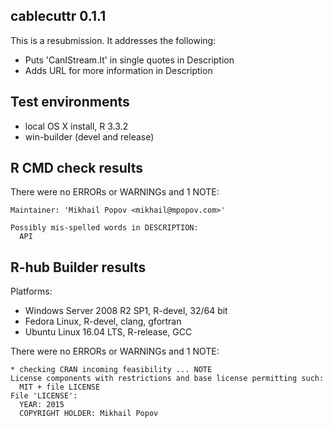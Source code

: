 cablecuttr 0.1.1
----------------

This is a resubmission. It addresses the following:
- Puts 'CanIStream.It' in single quotes in Description
- Adds URL for more information in Description

## Test environments
* local OS X install, R 3.3.2
* win-builder (devel and release)

## R CMD check results
There were no ERRORs or WARNINGs and 1 NOTE:

```
Maintainer: 'Mikhail Popov <mikhail@mpopov.com>'

Possibly mis-spelled words in DESCRIPTION:
  API
```

## R-hub Builder results
Platforms:
* Windows Server 2008 R2 SP1, R-devel, 32/64 bit
* Fedora Linux, R-devel, clang, gfortran
* Ubuntu Linux 16.04 LTS, R-release, GCC

There were no ERRORs or WARNINGs and 1 NOTE:

```
* checking CRAN incoming feasibility ... NOTE
License components with restrictions and base license permitting such:
  MIT + file LICENSE
File 'LICENSE':
  YEAR: 2015
  COPYRIGHT HOLDER: Mikhail Popov
```
